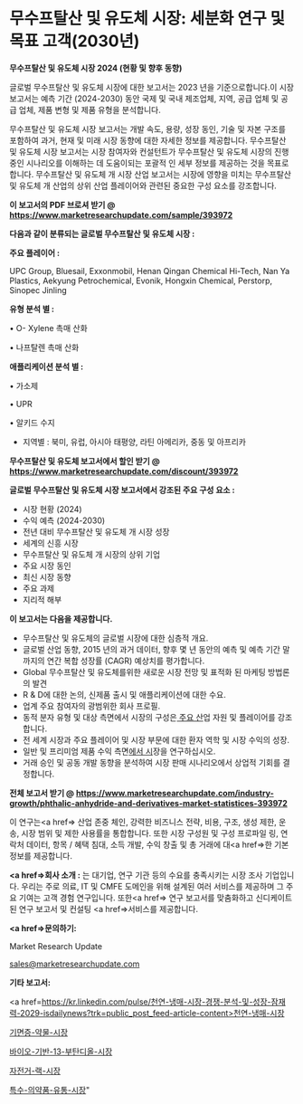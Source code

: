 # 무수프탈산 및 유도체 시장: 세분화 연구 및 목표 고객(2030년)

<strong>무수프탈산 및 유도체 시장 2024 (현황 및 향후 동향)</strong>

글로벌 무수프탈산 및 유도체 시장에 대한 보고서는 2023 년을 기준으로합니다.이 시장 보고서는 예측 기간 (2024-2030) 동안 국제 및 국내 제조업체, 지역, 공급 업체 및 공급 업체, 제품 변형 및 제품 유형을 분석합니다.

무수프탈산 및 유도체 시장 보고서는 개발 속도, 용량, 성장 동인, 기술 및 자본 구조를 포함하여 과거, 현재 및 미래 시장 동향에 대한 자세한 정보를 제공합니다. 무수프탈산 및 유도체 시장 보고서는 시장 참여자와 컨설턴트가 무수프탈산 및 유도체 시장의 진행중인 시나리오를 이해하는 데 도움이되는 포괄적 인 세부 정보를 제공하는 것을 목표로합니다. 무수프탈산 및 유도체 개 시장 산업 보고서는 시장에 영향을 미치는 무수프탈산 및 유도체 개 산업의 상위 산업 플레이어와 관련된 중요한 구성 요소를 강조합니다.



<strong>이 보고서의 PDF 브로셔 받기 @ <a href=https://www.marketresearchupdate.com/sample/393972>https://www.marketresearchupdate.com/sample/393972</a></strong>



<strong>다음과 같이 분류되는 글로벌 무수프탈산 및 유도체 시장 :</strong>



<strong>주요 플레이어 :</strong>

UPC Group, Bluesail, Exxonmobil, Henan Qingan Chemical Hi-Tech, Nan Ya Plastics, Aekyung Petrochemical, Evonik, Hongxin Chemical, Perstorp, Sinopec Jinling



<strong>유형 분석 별 :</strong>

• O- Xylene 촉매 산화

• 나프탈렌 촉매 산화



<strong>애플리케이션 분석 별 :</strong>

• 가소제

• UPR

• 알키드 수지

<ul>
  <li>지역별 : 북미, 유럽, 아시아 태평양, 라틴 아메리카, 중동 및 아프리카</li>
</ul>


<strong>무수프탈산 및 유도체 보고서에서 할인 받기 @ <a href=https://www.marketresearchupdate.com/discount/393972>https://www.marketresearchupdate.com/discount/393972</a></strong>



<strong>글로벌 무수프탈산 및 유도체 시장 보고서에서 강조된 주요 구성 요소 :</strong>
<ul>
  <li>시장 현황 (2024)</li>
  <li>수익 예측 (2024-2030)</li>
  <li>전년 대비 무수프탈산 및 유도체 개 시장 성장</li>
  <li>세계의 신흥 시장</li>
  <li>무수프탈산 및 유도체 개 시장의 상위 기업</li>
  <li>주요 시장 동인</li>
  <li>최신 시장 동향</li>
  <li>주요 과제</li>
  <li>지리적 해부</li>
</ul>


<strong>이 보고서는 다음을 제공합니다.</strong>
<ul>
  <li>무수프탈산 및 유도체의 글로벌 시장에 대한 심층적 개요.</li>
  <li>글로벌 산업 동향, 2015 년의 과거 데이터, 향후 몇 년 동안의 예측 및 예측 기간 말까지의 연간 복합 성장률 (CAGR) 예상치를 평가합니다.</li>
  <li>Global 무수프탈산 및 유도체를위한 새로운 시장 전망 및 표적화 된 마케팅 방법론의 발견</li>
  <li>R &amp; D에 대한 논의, 신제품 출시 및 애플리케이션에 대한 수요.</li>
  <li>업계 주요 참여자의 광범위한 회사 프로필.</li>
  <li>동적 분자 유형 및 대상 측면에서 시장의 구성은<a href=> 주요 산</a>업 자원 및 플레이어를 강조합니다.</li>
  <li>전 세계 시장과 주요 플레이어 및 시장 부문에 대한 환자 역학 및 시장 수익의 성장.</li>
  <li>일반 및 프리미엄 제품 수익 측면<a href=>에서 시</a>장을 연구하십시오.</li>
  <li>거래 승인 및 공동 개발 동향을 분석하여 시장 판매 시나리오에서 상업적 기회를 결정합니다.</li>
</ul>



<strong>전체 보고서 받기 @ <a href=https://www.marketresearchupdate.com/industry-growth/phthalic-anhydride-and-derivatives-market-statistices-393972>https://www.marketresearchupdate.com/industry-growth/phthalic-anhydride-and-derivatives-market-statistices-393972</a></strong>

이 연구는<a href=> 산업 존중</a> 체인, 강력한 비즈니스 전략, 비용, 구조, 생성 제한, 운송, 시장 범위 및 제한 사용률을 통합합니다. 또한 시장 구성원 및 구성 프로파일 링, 연락처 데이터, 항목 / 혜택 침대, 소득 개발, 수익 창출 및 총 거래에 대<a href=>한 기본 </a>정보를 제공합니다.



<strong><a href=>회사 소</a>개 :</strong>
는 대기업, 연구 기관 등의 수요를 충족시키는 시장 조사 기업입니다. 우리는 주로 의료, IT 및 CMFE 도메인을 위해 설계된 여러 서비스를 제공하며 그 주요 기여는 고객 경험 연구입니다. 또한<a href=> 연구 보</a>고서를 맞춤화하고 신디케이트 된 연구 보고서 및 컨설팅 <a href=>서비스</a>를 제공합니다.



<strong><a href=>문의하기:</a></strong>

Market Research Update

sales@marketresearchupdate.com



<strong>기타 보고서:</strong>

<a href=https://kr.linkedin.com/pulse/천연-냉매-시장-경쟁-분석-및-성장-잠재력-2029-isdailynews?trk=public_post_feed-article-content>천연-냉매-시장</a>

<a href=https://www.linkedin.com/pulse/기면증-약물-시장-진입-전략-및-위험-평가2029년-consumer-connection-compendium-ana/>기면증-약물-시장</a>

<a href=https://www.linkedin.com/pulse/바이오-기반-13-부탄디올-시장-경쟁-분석-및-성장-잠재력-2029-oqlef/>바이오-기반-13-부탄디올-시장</a>

<a href=https://www.linkedin.com/pulse/자전거-랙-시장-현재-및-미래-성장-2029-consumer-connection-chronicles-24--jercf/>자전거-랙-시장</a>

<a href=https://www.linkedin.com/pulse/특수-의약품-유통-시장-진입-전략-및-위험-평가2030년-survey-savvy-insights-360-analysis-k76dc/>특수-의약품-유통-시장</a>"
